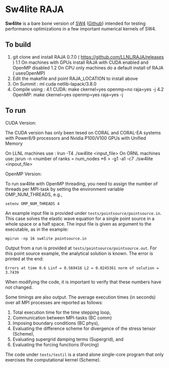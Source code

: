 # Sw4lite RAJA
**Sw4lite** is a bare bone version of [SW4](https://geodynamics.org/cig/software/sw4) ([Github](https://github.com/geodynamics/sw4)) intended for testing performance optimizations in a few
important numerical kernels of SW4.

To build
--------
1. git clone and install  RAJA 0.7.0 ( https://github.com/LLNL/RAJA/releases )
   1.1 On machines with GPUs install RAJA with CUDA enabled and OpenMP disabled
   1.2 On CPU only machines do a default install of RAJA ( usesOpenMP)
2. Edit the makefile and point RAJA_LOCATION to install above
3. On Summit : ml cuda netlib-lapack/3.8.0
4. Compile using : 
   4.1 CUDA:  make ckernel=yes openmp=no raja=yes -j
   4.2 OpenMP: make ckernel=yes openmp=yes raja=yes -j 


To run
------

CUDA Version:

The CUDA version has only been tesed on CORAL and CORAL-EA systems with Power8/9 processors and Nvidia P100/V100 GPUs
with Unified Memory

On LLNL machines use : lrun -T4 ./sw4lite <input_file>
On ORNL machines use: jsrun -n <number of ranks = num_nodes *6 > -g1 -a1 -c7 ./sw4lite <inpout_file>


OpenMP Version:

To run sw4lite with OpenMP threading, you need to assign the number of threads per
MPI-task by setting the environment variable OMP_NUM_THREADS, e.g.,
```
setenv OMP_NUM_THREADS 4
```
An example input file is provided under `tests/pointsource/pointsource.in`. This case solves the
elastic wave equation for a single point source in a whole space or a half space. The input file is
given as argument to the executable, as in the example:
```
mpirun -np 16 sw4lite pointsource.in
```
Output from a run is provided at `tests/pointsource/pointsource.out`.
For this point source example, the analytical solution is known. The error is printed at the end:
```
Errors at time 0.6 Linf = 0.569416 L2 = 0.0245361 norm of solution = 3.7439
```
When modifying the code, it is important to verify that these numbers have not changed.

Some timings are also output. The average execution times (in seconds) over all MPI processes are reported as follows:
1. Total execution time for the time stepping loop,
2. Communication between MPI-tasks (BC comm)
3. Imposing boundary conditions (BC phys),
4. Evaluating the difference scheme for divergence of the stress tensor (Scheme),
5. Evaluating supergrid damping terms (Supergrid), and
6. Evaluating the forcing functions (Forcing)

The code under `tests/testil` is a stand alone single-core program that only exercises the computational kernel (Scheme).
